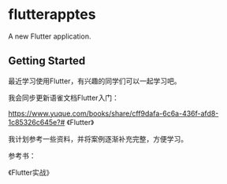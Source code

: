 # flutterapptes

A new Flutter application.

## Getting Started

最近学习使用Flutter，有兴趣的同学们可以一起学习吧。

我会同步更新语雀文档Flutter入门：

https://www.yuque.com/books/share/cff9dafa-6c6a-436f-afd8-1c85326c645e?# 《Flutter》

我计划参考一些资料，并将案例逐渐补充完整，方便学习。

参考书：

《Flutter实战》

